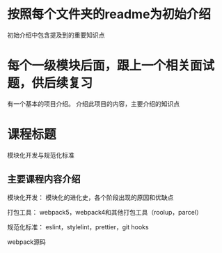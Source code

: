 # 按照每个文件夹的readme为初始介绍
  初始介绍中包含提及到的重要知识点

# 每个一级模块后面，跟上一个相关面试题，供后续复习

有一个基本的项目介绍。
介绍此项目的内容，主要介绍的知识点


# 课程标题
模块化开发与规范化标准

## 主要课程内容介绍
模块化开发：
模块化的进化史，各个阶段出现的原因和优缺点

打包工具：
webpack5，webpack4和其他打包工具（roolup，parcel）

规范化标准：
eslint，stylelint，prettier，git hooks

webpack源码

